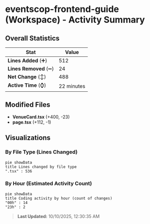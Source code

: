# eventscop-frontend-guide (Workspace) - Activity Summary 

## Overall Statistics

| Stat                   | Value                                                             |
| ---------------------- | ----------------------------------------------------------------- |
| **Lines Added** (➕)   | 512                                          |
| **Lines Removed** (➖) | 24                                        |
| **Net Change** (↕)    | 488                |
| **Active Time** (⌚)   | 22 minutes |


## Modified Files
- **VenueCard.tsx** (+400, -23)
- **page.tsx** (+112, -1)

## Visualizations

### By File Type (Lines Changed)

```mermaid
pie showData
title Lines changed by file type
".tsx" : 536
```

### By Hour (Estimated Activity Count)

```mermaid
pie showData
title Coding activity by hour (count of changes)
"00h" : 14
"23h" : 2
```


> **Last Updated:** 10/10/2025, 12:30:35 AM